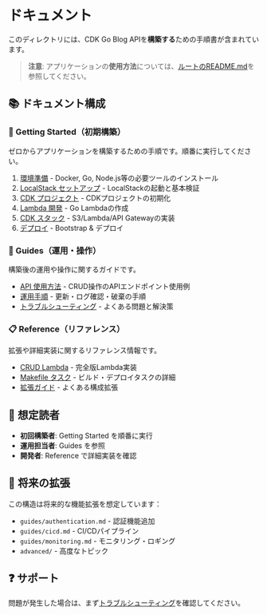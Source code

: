 # ドキュメント

このディレクトリには、CDK Go Blog APIを**構築する**ための手順書が含まれています。

> **注意**: アプリケーションの**使用方法**については、[ルートのREADME.md](../README.md)を参照してください。

## 📚 ドキュメント構成

### 🚀 Getting Started（初期構築）

ゼロからアプリケーションを構築するための手順です。順番に実行してください。

1. [環境準備](./getting-started/01-prerequisites.md) - Docker, Go, Node.js等の必要ツールのインストール
2. [LocalStack セットアップ](./getting-started/02-localstack-setup.md) - LocalStackの起動と基本検証
3. [CDK プロジェクト](./getting-started/03-cdk-project.md) - CDKプロジェクトの初期化
4. [Lambda 開発](./getting-started/04-lambda-development.md) - Go Lambdaの作成
5. [CDK スタック](./getting-started/05-cdk-stack.md) - S3/Lambda/API Gatewayの実装
6. [デプロイ](./getting-started/06-deployment.md) - Bootstrap & デプロイ

### 📖 Guides（運用・操作）

構築後の運用や操作に関するガイドです。

- [API 使用方法](./guides/api-usage.md) - CRUD操作のAPIエンドポイント使用例
- [運用手順](./guides/operations.md) - 更新・ログ確認・破棄の手順
- [トラブルシューティング](./guides/troubleshooting.md) - よくある問題と解決策

### 📋 Reference（リファレンス）

拡張や詳細実装に関するリファレンス情報です。

- [CRUD Lambda](./reference/crud-lambda.md) - 完全版Lambda実装
- [Makefile タスク](./reference/makefile-tasks.md) - ビルド・デプロイタスクの詳細
- [拡張ガイド](./reference/extensions.md) - よくある構成拡張

## 🎯 想定読者

- **初回構築者**: Getting Started を順番に実行
- **運用担当者**: Guides を参照
- **開発者**: Reference で詳細実装を確認

## 🔄 将来の拡張

この構造は将来的な機能拡張を想定しています：

- `guides/authentication.md` - 認証機能追加
- `guides/cicd.md` - CI/CDパイプライン
- `guides/monitoring.md` - モニタリング・ロギング
- `advanced/` - 高度なトピック

## ❓ サポート

問題が発生した場合は、まず[トラブルシューティング](./guides/troubleshooting.md)を確認してください。

